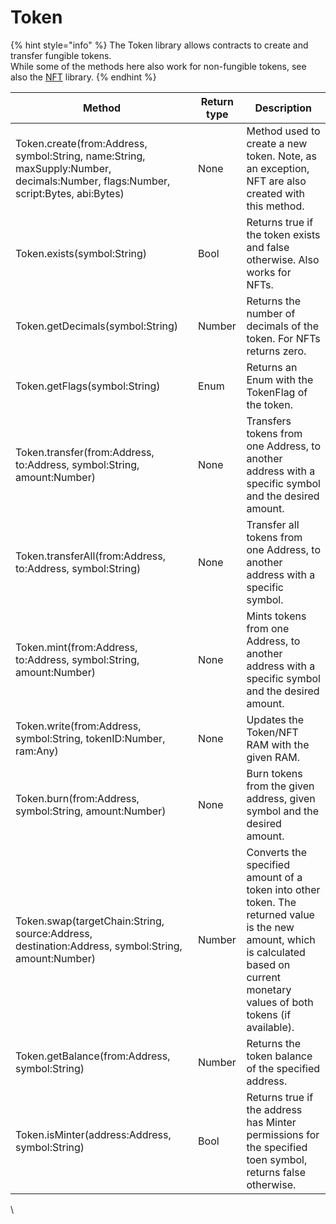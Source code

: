 # Token

{% hint style="info" %}
The Token library allows contracts to create and transfer fungible tokens.\
While some of the methods here also work for non-fungible tokens, see also the [NFT](https://docs.phantasma.info/#nft-library) library.
{% endhint %}

| Method                                                                                                                           | Return type | Description                                                                                                                                                                          |
| -------------------------------------------------------------------------------------------------------------------------------- | ----------- | ------------------------------------------------------------------------------------------------------------------------------------------------------------------------------------ |
| Token.create(from:Address, symbol:String, name:String, maxSupply:Number, decimals:Number, flags:Number, script:Bytes, abi:Bytes) | None        | Method used to create a new token. Note, as an exception, NFT are also created with this method.                                                                                     |
| Token.exists(symbol:String)                                                                                                      | Bool        | Returns true if the token exists and false otherwise. Also works for NFTs.                                                                                                           |
| Token.getDecimals(symbol:String)                                                                                                 | Number      | Returns the number of decimals of the token. For NFTs returns zero.                                                                                                                  |
| Token.getFlags(symbol:String)                                                                                                    | Enum        | Returns an Enum with the TokenFlag of the token.                                                                                                                                     |
| Token.transfer(from:Address, to:Address, symbol:String, amount:Number)                                                           | None        | Transfers tokens from one Address, to another address with a specific symbol and the desired amount.                                                                                 |
| Token.transferAll(from:Address, to:Address, symbol:String)                                                                       | None        | Transfer all tokens from one Address, to another address with a specific symbol.                                                                                                     |
| Token.mint(from:Address, to:Address, symbol:String, amount:Number)                                                               | None        | Mints tokens from one Address, to another address with a specific symbol and the desired amount.                                                                                     |
| Token.write(from:Address, symbol:String, tokenID:Number, ram:Any)                                                                | None        | Updates the Token/NFT RAM with the given RAM.                                                                                                                                        |
| Token.burn(from:Address, symbol:String, amount:Number)                                                                           | None        | Burn tokens from the given address, given symbol and the desired amount.                                                                                                             |
| Token.swap(targetChain:String, source:Address, destination:Address, symbol:String, amount:Number)                                | Number      | Converts the specified amount of a token into other token. The returned value is the new amount, which is calculated based on current monetary values of both tokens (if available). |
| Token.getBalance(from:Address, symbol:String)                                                                                    | Number      | Returns the token balance of the specified address.                                                                                                                                  |
| Token.isMinter(address:Address, symbol:String)                                                                                   | Bool        | Returns true if the address has Minter permissions for the specified toen symbol, returns false otherwise.                                                                           |

\

